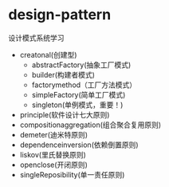 # design-pattern
设计模式系统学习

- creatonal(创建型)
  - abstractFactory(抽象工厂模式)
  - builder(构建者模式)
  - factorymethod（工厂方法模式）
  - simpleFactory(简单工厂模式)
  - singleton(单例模式，重要！)
- principle(软件设计七大原则)
 - compositionaggregation(组合聚合复用原则)
 - demeter(迪米特原则)
 - dependenceinversion(依赖倒置原则)
 - liskov(里氏替换原则)
 - openclose(开闭原则)
 - singleReposibility(单一责任原则)
